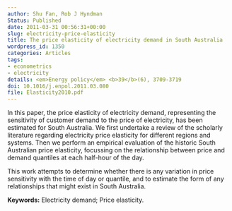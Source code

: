 ```yaml
---
author: Shu Fan, Rob J Hyndman
Status: Published
date: 2011-03-31 00:56:31+00:00
slug: electricity-price-elasticity
title: The price elasticity of electricity demand in South Australia
wordpress_id: 1350
categories: Articles
tags:
- econometrics
- electricity
details: <em>Energy policy</em> <b>39</b>(6), 3709-3719
doi: 10.1016/j.enpol.2011.03.080
file: Elasticity2010.pdf
---
```


In this paper, the price elasticity of electricity demand, representing the sensitivity of customer demand to the price of electricity, has been estimated for South Australia. We first undertake a review of the scholarly literature regarding electricity price elasticity for different regions and systems. Then we perform an empirical evaluation of the historic South Australian price elasticity, focussing on the relationship between price and demand quantiles at each half-hour of the day.

This work attempts to determine whether there is any variation in price sensitivity with the time of day or quantile, and to estimate the form of any relationships that might exist in South Australia.

**Keywords:** Electricity demand; Price elasticity.
